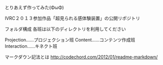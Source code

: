 とりあえず作ってみた(ΦωΦ)


IVRC２０１３参加作品「超見られる感体験装置」の公開リポジトリ

フォルダ構成
各班は以下のディレクトリを利用してください

Projection……プロジェクション班
Content……コンテンツ作成班
Interaction……キネクト班


マークダウン記法とは <http://codechord.com/2012/01/readme-markdown/>